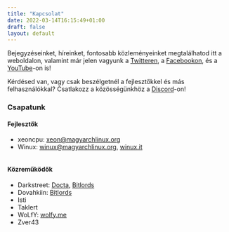 ```yaml
---
title: "Kapcsolat"
date: 2022-03-14T16:15:49+01:00
draft: false
layout: default
---
```

Bejegyzéseinket, híreinket, fontosabb közleményeinket megtalálhatod itt a weboldalon, valamint már jelen vagyunk a [Twitteren](https://twitter.com/MagyarchL), a [Facebookon](https://www.facebook.com/MagyArch-Linux-109653650765151/), és a [YouTube](https://www.youtube.com/channel/UCFniOt1xnZFQjcWz3ZF00Ag)-on is!

Kérdésed van, vagy csak beszélgetnél a fejlesztőkkel és más felhasználókkal? Csatlakozz a közösségünkhöz a [Discord](https://discord.gg/gMPgqMNZMj)-on!

### Csapatunk
#### Fejlesztők
- xeoncpu: xeon@magyarchlinux.org
- Winux: winux@magyarchlinux.org, [winux.it](https://winux.it/)
```
```
#### Közreműködők
- Darkstreet: [Docta](https://docta.dev/), [Bitlords](https://bitlords.net/)
- Dovahkiin: [Bitlords](https://bitlords.net/)
- Isti
- Taklert
- WoLfY: [wolfy.me](https://wolfy.me/)
- Zver43
